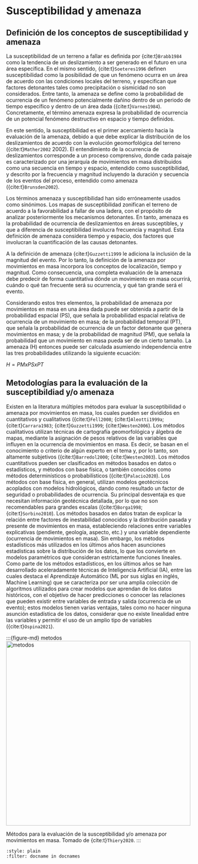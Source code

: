 # Susceptibilidad y amenaza

## Definición de los conceptos de susceptibilidad y amenaza
La susceptibilidad de un terreno a fallar es definida por {cite:t}`Brabb1984` como la tendencia de un deslizamiento a ser generado en el
futuro en una área específica. En el mismo sentido, {cite:t}`Soeteres1996` definen susceptibilidad como la posibilidad de que un
fenómeno ocurra en un área de acuerdo con las condiciones locales del terreno, y especifican que factores detonantes tales
como precipitación o sismicidad no son considerados. Entre tanto, la amenaza se define como la probabilidad de ocurrencia de un fenómeno potencialmente dañino dentro de un periodo de tiempo específico y dentro de un área dada ({cite:t}`Varnes1984`). Concretamente, el término amenaza expresa la probabilidad de ocurrencia de un potencial fenómeno destructivo en espacio y tiempo
definidos.

En este sentido, la susceptibilidad es el primer acercamiento hacia la evaluación de la amenaza, debido a que debe explicar la
distribución de los deslizamientos de acuerdo con la evolución geomorfológica del terreno ({cite:t}`Mather2002`
2002). El entendimiento de la ocurrencia de deslizamientos corresponde a un proceso comprensivo, donde cada paisaje es
caracterizado por una jerarquía de movimientos en masa distribuidos como una secuencia en tiempo y espacio, entendido como susceptibilidad, y
descrito por la frecuencia y magnitud incluyendo la duración y secuencia de los eventos del proceso, entendido como
amenaza ({cite:t}`Brunsden2002`).

Los términos amenaza y susceptibilidad han sido erróneamente usados como sinónimos. Los mapas de susceptibilidad zonifican el
terreno de acuerdo a la favorabilidad a fallar de una ladera, con el propósito de analizar posteriormente los mecanismos detonantes. En tanto, amenaza es la probabilidad de ocurrencia de deslizamientos en áreas susceptibles, y que a diferencia de susceptibilidad involucra frecuencia y magnitud. Esta definición de amenaza considera tiempo y espacio, dos factores que involucran la cuantificación de las causas
detonantes.

A la definición de amenaza {cite:t}`Guzzetti1999` le adiciona la inclusión de la magnitud del evento. Por lo tanto, la definición de la amenaza por movimientos en masa incorpora los conceptos de localización, tiempo y magnitud. Como consecuencia, una completa evaluación de la amenaza debe predecir de forma cuantitativa dónde un movimiento en masa ocurrirá, cuándo o qué tan frecuente será su ocurrencia, y qué tan grande será el evento.

Considerando estos tres elementos, la probabilidad de amenaza por movimientos en masa en una área dada puede ser obtenida a partir de la probabilidad espacial (PS), que señala la probabilidad espacial relativa de ocurrencia de un movimiento en masa;  de la probabilidad temporal (PT), que señala la probabilidad de ocurrencia de un factor detonante que genera movimientos en masa; y de la probabilidad de magnitud (PM), que señala la probabilidad que un movimiento en masa pueda ser de un cierto tamaño. La amenaza (H) entonces puede ser calculada asumiendo independencia entre las tres probabilidades utilizando la siguiente ecuación:

$H = PM x PS x PT$

## Metodologías para la evaluación de la susceptibildiad y/o amenaza
Existen en la literatura múltiples métodos para evaluar la susceptibilidad o amenaza por movimientos en masa, los cuales pueden ser divididos en cuantitativos y cualitativos ({cite:t}`Fell2008`; {cite:t}`Aleotti1999a`; {cite:t}`Carrara1983`; {cite:t}`Guzzetti1999`; {cite:t}`Westen2006`). Los métodos cualitativos utilizan técnicas de cartografía geomorfológica y álgebra de mapas, mediante la asignación de pesos relativos de las variables que influyen en la ocurrencia de movimientos en masa. Es decir, se basan en el conocimiento o criterio de algún experto en el tema y, por lo tanto, son altamente subjetivos ({cite:t}`Barredol2000`; {cite:t}`Westen2003`). Los métodos cuantitativos pueden ser clasificados en métodos basados en datos o estadísticos, y métodos con base física, o también conocidos como métodos determinísticos o probabilísticos ({cite:t}`Palacio2020`). Los métodos con base física, en general, utilizan modelos geotécnicos acoplados con modelos hidrológicos, dando como resultado un factor de seguridad o probabilidades de ocurrencia. Su principal desventaja es que necesitan información geotécnica detallada, por lo que no son recomendables para grandes escalas ({cite:t}`Borga1998`; {cite:t}`Sorbino2010`). Los métodos basados en datos tratan de explicar la relación entre factores de inestabilidad conocidos y la distribución pasada y presente de movimientos en masa, estableciendo relaciones entre variables explicativas (pendiente, geología, aspecto, etc.) y una variable dependiente (ocurrencia de movimientos en masa). Sin embargo, los métodos estadísticos más utilizados en los últimos años hacen asunciones estadísticas sobre la distribución de los datos, lo que los convierte en modelos paramétricos que consideran estrictamente funciones lineales. Como parte de los métodos estadísticos, en los últimos años se han desarrollado aceleradamente técnicas de Inteligencia Artificial (IA), entre las cuales destaca el Aprendizaje Automático (ML por sus siglas en inglés, Machine Learning) que se caracteriza por ser una amplia colección de algoritmos utilizados para crear modelos que aprendan de los datos históricos, con el objetivo de hacer predicciones o conocer las relaciones que pueden existir entre variables de entrada y salida (ocurrencia de un evento); estos modelos tienen varias ventajas, tales como no hacer ninguna asunción estadística de los datos, considerar que no existe linealidad entre las variables y permitir el uso de un amplio tipo de variables ({cite:t}`Ospina2021`).

:::{figure-md} metodos
<img src="https://ars.els-cdn.com/content/image/1-s2.0-S2212420919313494-gr4.jpg" alt="metodos" width="500px">

Métodos para la evaluación de la susceptibilidad y/o amenaza por movimientos en masa. Tomado de {cite:t}`Thiery2020`.
:::

```{bibliography}
:style: plain
:filter: docname in docnames
```